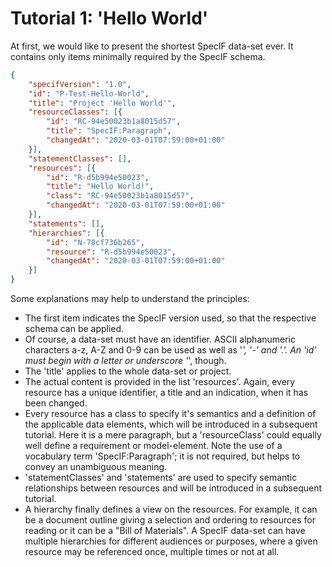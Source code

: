 # Tutorial 1: 'Hello World'

At first, we would like to present the shortest SpecIF data-set ever. It contains only items minimally required by the SpecIF schema.

```json
{
    "specifVersion": "1.0",
    "id": "P-Test-Hello-World",
    "title": "Project 'Hello World'",
    "resourceClasses": [{
        "id": "RC-94e50023b1a8015d57",
        "title": "SpecIF:Paragraph",
        "changedAt": "2020-03-01T07:59:00+01:00"
    }],
    "statementClasses": [],
    "resources": [{
        "id": "R-d5b994e50023",
        "title": "Hello World!",
        "class": "RC-94e50023b1a8015d57",
        "changedAt": "2020-03-01T07:59:00+01:00"
    }],
    "statements": [],
    "hierarchies": [{
        "id": "N-78cf736b265",
        "resource": "R-d5b994e50023",
        "changedAt": "2020-03-01T07:59:00+01:00"
    }]
}
```

Some explanations may help to understand the principles:
- The first item indicates the SpecIF version used, so that the respective schema can be applied.
- Of course, a data-set must have an identifier. ASCII alphanumeric characters a-z, A-Z and 0-9 can be used as well as \'_\', \'-\' and \'.\'. An \'id\' must begin with a letter or underscore \'_\', though.
- The \'title\' applies to the whole data-set or project.
- The actual content is provided in the list \'resources\'. Again, every resource has a unique identifier, a title and an indication, when it has been changed.
- Every resource has a class to specify it's semantics and a definition of the applicable data elements, which will be introduced in a subsequent tutorial. Here it is a mere paragraph, but a \'resourceClass\' could equally well define a requirement or model-element. Note the use of a vocabulary term \'SpecIF:Paragraph\'; it is not required, but helps to convey an unambiguous meaning.
- \'statementClasses\' and \'statements\' are used to specify semantic relationships between resources and will be introduced in a subsequent tutorial.
- A hierarchy finally defines a view on the resources. For example, it can be a document outline giving a selection and ordering to resources for reading or it can be a \"Bill of Materials\". A SpecIF data-set can have multiple hierarchies for different audiences or purposes, where a given resource may be referenced once, multiple times or not at all.